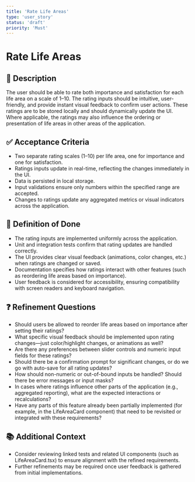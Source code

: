 ```yaml
---
title: 'Rate Life Areas'
type: 'user_story'
status: 'draft'
priority: 'Must'
---
```


# Rate Life Areas

## 📌 Description

The user should be able to rate both importance and satisfaction for each life area on a scale of 1–10. The rating inputs should be intuitive, user-friendly, and provide instant visual feedback to confirm user actions. These ratings are to be stored locally and should dynamically update the UI. Where applicable, the ratings may also influence the ordering or presentation of life areas in other areas of the application.

## ✅ Acceptance Criteria

- Two separate rating scales (1–10) per life area, one for importance and one for satisfaction.
- Ratings inputs update in real-time, reflecting the changes immediately in the UI.
- Data is persisted in local storage.
- Input validations ensure only numbers within the specified range are accepted.
- Changes to ratings update any aggregated metrics or visual indicators across the application.

## 🎯 Definition of Done

- The rating inputs are implemented uniformly across the application.
- Unit and integration tests confirm that rating updates are handled correctly.
- The UI provides clear visual feedback (animations, color changes, etc.) when ratings are changed or saved.
- Documentation specifies how ratings interact with other features (such as reordering life areas based on importance).
- User feedback is considered for accessibility, ensuring compatibility with screen readers and keyboard navigation.

## ❓ Refinement Questions

- Should users be allowed to reorder life areas based on importance after setting their ratings?
- What specific visual feedback should be implemented upon rating changes—just color/highlight changes, or animations as well?
- Are there any preferences between slider controls and numeric input fields for these ratings?
- Should there be a confirmation prompt for significant changes, or do we go with auto-save for all rating updates?
- How should non-numeric or out-of-bound inputs be handled? Should there be error messages or input masks?
- In cases where ratings influence other parts of the application (e.g., aggregated reporting), what are the expected interactions or recalculations?
- Have any parts of this feature already been partially implemented (for example, in the LifeAreaCard component) that need to be revisited or integrated with these requirements?

## 📚 Additional Context

- Consider reviewing linked tests and related UI components (such as LifeAreaCard.tsx) to ensure alignment with the refined requirements.
- Further refinements may be required once user feedback is gathered from initial implementations.
